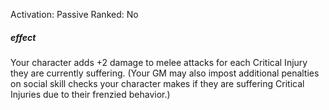 Activation: Passive
Ranked: No
##### effect
Your character adds +2 damage to melee
attacks for each Critical Injury they are
currently suffering. (Your GM may also
impost additional penalties on social skill
checks your character makes if they are
suffering Critical Injuries due to their frenzied
behavior.)